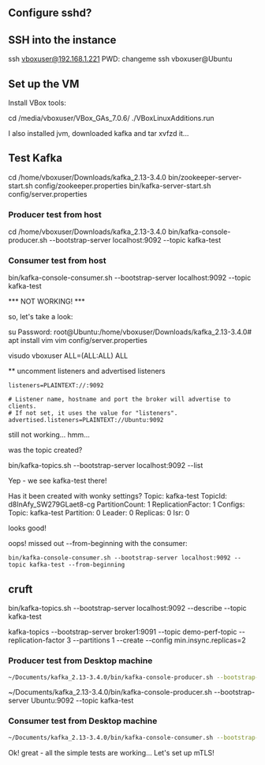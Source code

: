 
## Configure sshd?

## SSH into the instance

ssh vboxuser@192.168.1.221
PWD: changeme
ssh vboxuser@Ubuntu

## Set up the VM

Install VBox tools: 

cd /media/vboxuser/VBox_GAs_7.0.6/
./VBoxLinuxAdditions.run

I also installed jvm, downloaded kafka and tar xvfzd it...

## Test Kafka

cd /home/vboxuser/Downloads/kafka_2.13-3.4.0
bin/zookeeper-server-start.sh config/zookeeper.properties
bin/kafka-server-start.sh config/server.properties

### Producer test from host

cd /home/vboxuser/Downloads/kafka_2.13-3.4.0
bin/kafka-console-producer.sh --bootstrap-server localhost:9092 --topic kafka-test

### Consumer test from host

bin/kafka-console-consumer.sh --bootstrap-server localhost:9092 --topic kafka-test

*** NOT WORKING! ***

so, let's take a look:

su
Password:
root@Ubuntu:/home/vboxuser/Downloads/kafka_2.13-3.4.0# apt install vim
vim config/server.properties

visudo
vboxuser    ALL=(ALL:ALL) ALL

** uncomment listeners and advertised listeners

```
listeners=PLAINTEXT://:9092

# Listener name, hostname and port the broker will advertise to clients.
# If not set, it uses the value for "listeners".
advertised.listeners=PLAINTEXT://Ubuntu:9092
```

still not working... hmm...

was the topic created?

bin/kafka-topics.sh --bootstrap-server localhost:9092 --list

Yep - we see kafka-test there! 

Has it been created with wonky settings?
Topic: kafka-test	TopicId: d8InAfy_SW279GLaet8-cg	PartitionCount: 1	ReplicationFactor: 1	Configs:
	Topic: kafka-test	Partition: 0	Leader: 0	Replicas: 0	Isr: 0

looks good!

oops! missed out --from-beginning with the consumer:

```
bin/kafka-console-consumer.sh --bootstrap-server localhost:9092 --topic kafka-test --from-beginning
```

## cruft

bin/kafka-topics.sh --bootstrap-server localhost:9092 --describe --topic kafka-test

kafka-topics --bootstrap-server broker1:9091 --topic demo-perf-topic --replication-factor 3 --partitions 1 --create --config min.insync.replicas=2



### Producer test from Desktop machine

```bash
~/Documents/kafka_2.13-3.4.0/bin/kafka-console-producer.sh --bootstrap-server 192.168.1.221:9092 --topic kafka-test
```
~/Documents/kafka_2.13-3.4.0/bin/kafka-console-producer.sh --bootstrap-server Ubuntu:9092 --topic kafka-test

### Consumer test from Desktop machine

```bash
~/Documents/kafka_2.13-3.4.0/bin/kafka-console-consumer.sh --bootstrap-server Ubuntu:9092 --topic kafka-test --from-beginning
```

Ok! great - all the simple tests are working... Let's set up mTLS!

